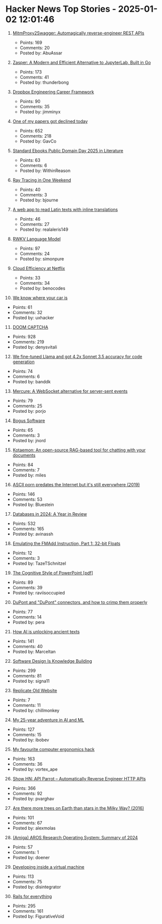 # Hacker News Top Stories - 2025-01-02 12:01:46

1. [MitmProxy2Swagger: Automagically reverse-engineer REST APIs](https://github.com/alufers/mitmproxy2swagger)
   - Points: 169
   - Comments: 20
   - Posted by: AbuAssar

2. [Zasper: A Modern and Efficient Alternative to JupyterLab, Built in Go](https://github.com/zasper-io/zasper)
   - Points: 173
   - Comments: 41
   - Posted by: thunderbong

3. [Dropbox Engineering Career Framework](https://dropbox.github.io/dbx-career-framework/)
   - Points: 90
   - Comments: 35
   - Posted by: jimminyx

4. [One of my papers got declined today](https://mathstodon.xyz/@tao/113721192051328193)
   - Points: 652
   - Comments: 218
   - Posted by: GavCo

5. [Standard Ebooks Public Domain Day 2025 in Literature](https://standardebooks.org/blog/public-domain-day-2025)
   - Points: 63
   - Comments: 6
   - Posted by: WithinReason

6. [Ray Tracing in One Weekend](https://raytracing.github.io/books/RayTracingInOneWeekend.html)
   - Points: 40
   - Comments: 3
   - Posted by: bjourne

7. [A web app to read Latin texts with inline translations](https://adi.earth/apps/duplex/)
   - Points: 46
   - Comments: 27
   - Posted by: realaleris149

8. [RWKV Language Model](https://www.rwkv.com/)
   - Points: 97
   - Comments: 24
   - Posted by: simonpure

9. [Cloud Efficiency at Netflix](https://netflixtechblog.com/cloud-efficiency-at-netflix-f2a142955f83)
   - Points: 33
   - Comments: 34
   - Posted by: benocodes

10. [We know where your car is](https://www.ccc.de/de/updates/2024/wir-wissen-wo-dein-auto-steht)
   - Points: 61
   - Comments: 32
   - Posted by: uxhacker

11. [DOOM CAPTCHA](https://doom-captcha.vercel.app/)
   - Points: 928
   - Comments: 219
   - Posted by: denysvitali

12. [We fine-tuned Llama and got 4.2x Sonnet 3.5 accuracy for code generation](https://finecodex.com/)
   - Points: 74
   - Comments: 6
   - Posted by: banddk

13. [Mercure: A WebSocket alternative for server-sent events](https://github.com/dunglas/mercure)
   - Points: 79
   - Comments: 25
   - Posted by: porjo

14. [Bogus Software](https://minesweepergame.com/history/bogus-software.php)
   - Points: 65
   - Comments: 3
   - Posted by: jnord

15. [Kotaemon: An open-source RAG-based tool for chatting with your documents](https://github.com/Cinnamon/kotaemon)
   - Points: 84
   - Comments: 7
   - Posted by: miles

16. [ASCII porn predates the Internet but it's still everywhere (2019)](https://www.vice.com/en/article/ascii-pr0n-porn-predates-the-internet-but-its-still-everywhere-rule-34/)
   - Points: 146
   - Comments: 53
   - Posted by: Bluestein

17. [Databases in 2024: A Year in Review](https://www.cs.cmu.edu/~pavlo/blog/2025/01/2024-databases-retrospective.html)
   - Points: 532
   - Comments: 165
   - Posted by: avinassh

18. [Emulating the FMAdd Instruction, Part 1: 32-bit Floats](https://drilian.com/posts/2025.01.01-emulating-the-fmadd-instruction-part-1-32-bit-floats/)
   - Points: 12
   - Comments: 3
   - Posted by: TazeTSchnitzel

19. [The Cognitive Style of PowerPoint [pdf]](https://www.inf.ed.ac.uk/teaching/courses/pi/2016_2017/phil/tufte-powerpoint.pdf)
   - Points: 89
   - Comments: 39
   - Posted by: raviisoccupied

20. [DuPont and "DuPont" connectors, and how to crimp them properly](https://www.mattmillman.com/info/crimpconnectors/dupont-and-dupont-connectors/)
   - Points: 77
   - Comments: 14
   - Posted by: pera

21. [How AI is unlocking ancient texts](https://www.nature.com/articles/d41586-024-04161-z)
   - Points: 141
   - Comments: 40
   - Posted by: Marceltan

22. [Software Design Is Knowledge Building](https://olano.dev/blog/software-design-is-knowledge-building/)
   - Points: 299
   - Comments: 81
   - Posted by: signa11

23. [Replicate Old Website](undefined)
   - Points: 7
   - Comments: 11
   - Posted by: chillmonkey

24. [My 25-year adventure in AI and ML](https://austinhenley.com/blog/25yearsofai.html)
   - Points: 127
   - Comments: 15
   - Posted by: ibobev

25. [My favourite computer ergonomics hack](https://blog.jacobvosmaer.nl/0036-beeper/)
   - Points: 163
   - Comments: 36
   - Posted by: vortex_ape

26. [Show HN: API Parrot – Automatically Reverse Engineer HTTP APIs](https://apiparrot.com/)
   - Points: 366
   - Comments: 92
   - Posted by: pvarghav

27. [Are there more trees on Earth than stars in the Milky Way? (2016)](https://www.snopes.com/fact-check/trees-stars-milky-way/)
   - Points: 101
   - Comments: 67
   - Posted by: alexmolas

28. [(Amiga) AROS Research Operating System: Summary of 2024](https://arosnews.github.io/aros-x86-summary-2024/)
   - Points: 57
   - Comments: 1
   - Posted by: doener

29. [Developing inside a virtual machine](https://blog.disintegrator.dev/posts/dev-virtual-machine/)
   - Points: 113
   - Comments: 75
   - Posted by: disintegrator

30. [Rails for everything](https://literallythevoid.com/blog/rails_for_everything.html)
   - Points: 295
   - Comments: 161
   - Posted by: FigurativeVoid

